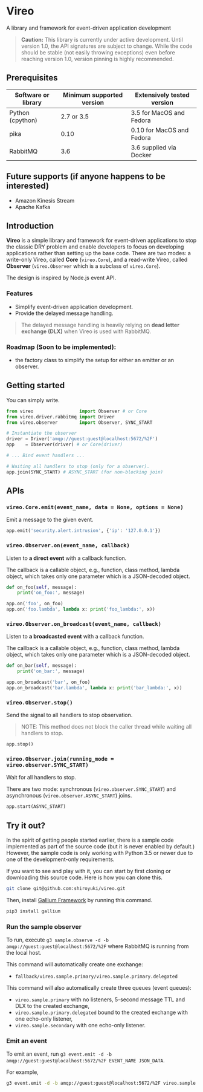 # Vireo

A library and framework for event-driven application development

> **Caution:** This library is currently under active development. Until version 1.0, the API signatures are subject to change. While the code should be stable (not easily throwing exceptions) even before reaching version 1.0, version pinning is highly recommended.

## Prerequisites

| Software or library | Minimum supported version | Extensively tested version |
| ------------------- | ------------------------- | -------------------------- |
| Python (cpython)    | 2.7 or 3.5                | 3.5 for MacOS and Fedora   |
| pika                | 0.10                      | 0.10 for MacOS and Fedora  |
| RabbitMQ            | 3.6                       | 3.6 supplied via Docker    |

## Future supports (if anyone happens to be interested)

* Amazon Kinesis Stream
* Apache Kafka

## Introduction

**Vireo** is a simple library and framework for event-driven applications to stop the classic DRY problem and enable developers to focus on developing applications rather than setting up the base code. There are two modes: a write-only Vireo, called **Core** (`vireo.Core`), and a read-write Vireo, called **Observer** (`vireo.Observer` which is a subclass of `vireo.Core`).

The design is inspired by Node.js event API.

### Features

* Simplify event-driven application development.
* Provide the delayed message handling.

> The delayed message handling is heavily relying on **dead letter exchange (DLX)** when Vireo is used with RabbitMQ.

### Roadmap (Soon to be implemented):

* the factory class to simplify the setup for either an emitter or an observer.

## Getting started

You can simply write.

```python
from vireo                 import Observer # or Core
from vireo.driver.rabbitmq import Driver
from vireo.observer        import Observer, SYNC_START

# Instantiate the observer
driver = Driver('amqp://guest:guest@localhost:5672/%2F')
app    = Observer(driver) # or Core(driver)

# ... Bind event handlers ...

# Waiting all handlers to stop (only for a observer).
app.join(SYNC_START) # ASYNC_START (for non-blocking join)
```

## APIs

### `vireo.Core.emit(event_name, data = None, options = None)`

Emit a message to the given event.

```python
app.emit('security.alert.intrusion', {'ip': '127.0.0.1'})
```
<!--
### `vireo.Observer.open(event_name, options = None, delegation_ttl = None)`

Prepare to observe an event.

If `delegation_ttl` is `None`, the delegation will not be enabled. Otherwise, it will be enabled.

To enable delegation, ``delegation_ttl`` must not be set to ``None`` or ``0`` or ``False``.

The delegation of the event happens when there exists no listener to that event. Then,
the message will be transfered to the delegated event, which is similar to the given
event name but suffixed with ``.delegated``. For instance, given an event name
"outbound_mail_delivery", the delegated event name will be "outbound_mail_delivery.delegated".

To handle the delegated event, simply listen to the delegated event. For example,
continuing from the previous example, you can write ``on('outbound_mail_delivery.delegated', lambda x: foo(x))``.

```python
app.open('foo')
```

### `vireo.Observer.close(event_name, options = None)`

Clean up after observing an event.
-->
### `vireo.Observer.on(event_name, callback)`

Listen to **a direct event** with a callback function.

The callback is a callable object, e.g., function, class method, lambda object, which
takes only one parameter which is a JSON-decoded object.

```python
def on_foo(self, message):
    print('on_foo:', message)

app.on('foo', on_foo)
app.on('foo.lambda', lambda x: print('foo_lambda:', x))
```

### `vireo.Observer.on_broadcast(event_name, callback)`

Listen to **a broadcasted event** with a callback function.

The callback is a callable object, e.g., function, class method, lambda object, which
takes only one parameter which is a JSON-decoded object.

```python
def on_bar(self, message):
    print('on_bar:', message)

app.on_broadcast('bar', on_foo)
app.on_broadcast('bar.lambda', lambda x: print('bar_lambda:', x))
```

### `vireo.Observer.stop()`

Send the signal to all handlers to stop observation.

> NOTE: This method does not block the caller thread while waiting all handlers to stop.

```python
app.stop()
```

### `vireo.Observer.join(running_mode = vireo.observer.SYNC_START)`

Wait for all handlers to stop.

There are two mode: synchronous (``vireo.observer.SYNC_START``) and asynchronous
(``vireo.observer.ASYNC_START``) joins.

```python
app.start(ASYNC_START)
```

## Try it out?

In the spirit of getting people started earlier, there is a sample code implemented as part of the
source code (but it is never enabled by default.) However, the sample code is only working with
Python 3.5 or newer due to one of the development-only requirements.

If you want to see and play with it, you can start by first cloning or downloading this source code.
Here is how you can clone this.

```bash
git clone git@github.com:shiroyuki/vireo.git
```

Then, install [Gallium Framework](https://github.com/shiroyuki/gallium.git) by running this command.

```bash
pip3 install gallium
```

### Run the sample observer

To run, execute `g3 sample.observe -d -b amqp://guest:guest@localhost:5672/%2F` where
RabbitMQ is running from the local host.

This command will automatically create one exchange:
* `fallback/vireo.sample.primary/vireo.sample.primary.delegated`

This command will also automatically create three queues (event queues):
* `vireo.sample.primary` with no listeners, 5-second message TTL and DLX to the created exchange,
* `vireo.sample.primary.delegated` bound to the created exchange with one echo-only listener,
* `vireo.sample.secondary` with one echo-only listener.

### Emit an event

To emit an event, run `g3 event.emit -d -b amqp://guest:guest@localhost:5672/%2F EVENT_NAME JSON_DATA`.

For example,

```bash
g3 event.emit -d -b amqp://guest:guest@localhost:5672/%2F vireo.sample.secondary "{ \"id\": 12345 }"
```
